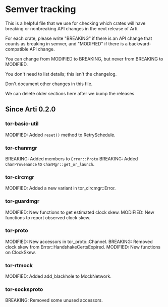 # Semver tracking

This is a helpful file that we use for checking which crates will have
breaking or nonbreaking API changes in the next release of Arti.

For each crate, please write "BREAKING" if there is an API change that counts
as breaking in semver, and "MODIFIED" if there is a backward-compatible API
change.

You can change from MODIFIED to BREAKING, but never from BREAKING to
MODIFIED.

You don't need to list details; this isn't the changelog.

Don't document other changes in this file.

We can delete older sections here after we bump the releases.

## Since Arti 0.2.0

### tor-basic-util

MODIFIED: Added `reset()` method to RetrySchedule.

### tor-chanmgr

BREAKING: Added members to `Error::Proto`
BREAKING: Added `ChanProvenance` to `ChanMgr::get_or_launch`.

### tor-circmgr

MODIFIED: Added a new variant in tor_circmgr::Error.

### tor-guardmgr

MODIFIED: New functions to get estimated clock skew.
MODIFIED: New functions to report observed clock skew.

### tor-proto

MODIFIED: New accessors in tor_proto::Channel.
BREAKING: Removed clock skew from Error::HandshakeCertsExpired.
MODIFIED: New functions on ClockSkew.

### tor-rtmock

MODIFIED: Added add_blackhole to MockNetwork.

### tor-socksproto

BREAKING: Removed some unused accessors.

